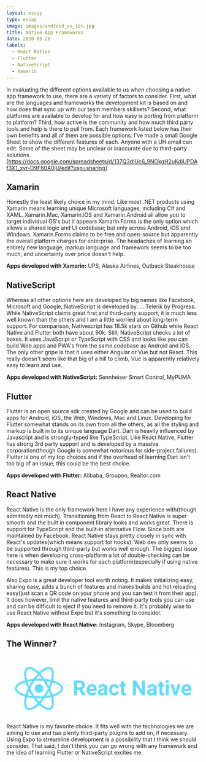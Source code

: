 ```yaml
---
layout: essay
type: essay
image: images/android_vs_ios.jpg
title: Native App Frameworks
date: 2020-05-20
labels:
  - React Native
  - Flutter
  - NativeScript
  - Xamarin
---
```


In evaluating the different options available to us when choosing a native app framework to use, there are a variety of factors to consider. First, what are the languages and frameworks the development kit is based on and how does that sync up with our team members skillsets? Second, what platforms are available to develop for and how easy is porting from platform to platform? Third, how active is the community and how much third party tools and help is there to pull from. Each framework listed below has their own benefits and all of them are possible options.
I've made a small Google Sheet to show the different features of each. Anyone with a UH email can edit. Some of the sheet may be unclear or inaccurate due to third-party solutions.
[https://docs.google.com/spreadsheets/d/137Q3dlUc6_9NOkgH2uKdiUPDAf3X1_xyr-D9F60A0jU/edit?usp=sharing]

<H2>Xamarin</H2>
Honestly the least likely choice in my mind. Like most .NET products using Xamarin means learning unique Microsoft languages, including C# and XAML. Xamarin.Mac, Xamarin.iOS and Xamarin.Android all allow you to target individual OS's but it appears Xamarin.Forms is the only option which allows a shared logic and UI codebase; but only across Android, iOS and Windows. Xamarin.Forms claims to be free and open-source but apparently the overall platform charges for enterprise. The headaches of learning an entirely new language, markup language and framework seems to be too much, and uncertainty over price doesn't help.

<b>Apps developed with Xamarin:</b> UPS, Alaska Airlines, Outback Steakhouse

<H2>NativeScript</H2>
Whereas all other options here are developed by big names like Facebook, Microsoft and Google, NativeScript is developed by..... Telerik by Progress. While NativeScript claims great first and third-party support, it is much less well known than the others and I am a little worried about long-term support. For comparison, Nativescript has 18.5k stars on Github while React Native and Flutter both have about 90k. Still, NativeScript checks a lot of boxes. It uses JavaScript or TypeScript with CSS and looks like you can build Web apps and PWA's from the same codebase as Android and iOS. The only other gripe is that it uses either Angular or Vue but not React. This really doesn't seem like that big of a hill to climb, Vue is apparently relatively easy to learn and use.

<b>Apps developed with NativeScript:</b> Sennheiser Smart Control, MyPUMA

<H2>Flutter</H2>
Flutter is an open source sdk created by Google and can be used to build apps for Android, iOS, the Web, Windows, Mac and Linux. Developing for Flutter somewhat stands on its own from all the others, as all the styling and markup is built in to its unique language Dart. Dart is heavily influenced by Javascript and is strongly-typed like TypeScript. Like React Native, Flutter has strong 3rd party support and is developed by a massive corporation(though Google is somewhat notorious for side-project failures). Flutter is one of my top choices and if the overhead of learning Dart isn't too big of an issue, this could be the best choice. 

<b>Apps developed with Flutter:</b> Alibaba, Groupon, Realtor.com

<H2>React Native</H2>
React Native is the only framework here I have any experience with(though admittedly not much). Transitioning from React to React Native is super smooth and the built in component library looks and works great. There is support for TypeScript and the built-in alternative Flow. Since both are maintained by Facebook, React Native stays pretty closely in sync with React's updates(which means support for hooks). Web dev only seems to be supported through third-party but works well enough. The biggest issue here is when developing cross-platform a lot of double-checking can be necessary to make sure it works for each platform(especially if using native features). This is my top choice.

Also Expo is a great developer tool worth noting. It makes initializing easy, sharing easy, adds a bunch of features and makes builds and hot reloading easy(just scan a QR code on your phone and you can test it from their app). It does however, limit the native features and third-party tools you can use and can be difficult to eject if you need to remove it. It's probably wise to use React Native without Expo but it's something to consider.

<b>Apps developed with React Native:</b> Instagram, Skype, Bloomberg

<H2>The Winner?</H2>
<img class="ui medium right floated image" src="../images/react-native.png">
React Native is my favorite choice. It fits well with the technologies we are aiming to use and has plenty third-party plugins to add on, if necessary. Using Expo to streamline development is a possibility that I think we should consider. 
That said, I don't think you can go wrong with any framework and the idea of learning Flutter or NativeScript excites me.
